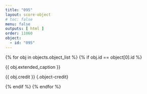 ```yaml
---
title: "095"
layout: score-object
# toc: false
menu: false
outputs: [ html ]
order: 11060
object:
  - id: "095"
---
```


{% for obj in objects.object_list %}
{% if obj.id == object[0].id %}

{{ obj.extended_caption }}

{{ obj.credit }} {.object-credit}

{% endif %}
{% endfor %}
